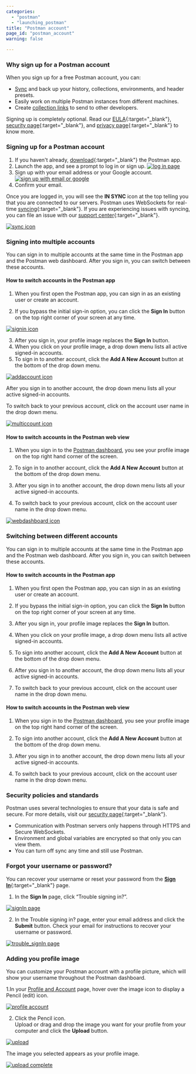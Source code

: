 ```yaml
---
categories:
  - "postman"
  - "launching_postman"
title: "Postman account"
page_id: "postman_account"
warning: false

---
```


### Why sign up for a Postman account

When you sign up for a free Postman account, you can:

   *   [Sync](/docs/postman/launching_postman/syncing) and back up your history, collections, environments, and header presets.
   *   Easily work on multiple Postman instances from different machines.
   *   Create [collection links](/docs/postman/collections/sharing_collections) to send to other developers.

Signing up is completely optional. Read our [EULA](https://www.getpostman.com/licenses/postman_base_app){:target="_blank"}, [security page](https://www.getpostman.com/security){:target="_blank"}, and [privacy page](https://www.getpostman.com/licenses/privacy){:target="_blank"} to know more.


### Signing up for a Postman account

1. If you haven't already, [download](https://www.getpostman.com/apps){:target="_blank"} the Postman app.
2. Launch the app, and see a prompt to log in or sign up.
    [![log in page](https://s3.amazonaws.com/postman-static-getpostman-com/postman-docs/59135838.png)](https://s3.amazonaws.com/postman-static-getpostman-com/postman-docs/59135838.png)  
3. Sign up with your email address or your Google account.
    [![sign up with email or google](https://s3.amazonaws.com/postman-static-getpostman-com/postman-docs/signUp.png)](https://s3.amazonaws.com/postman-static-getpostman-com/postman-docs/signUp.png)  
4. Confirm your email.

Once you are logged in, you will see the **IN SYNC** icon at the top telling you that you are connected to our servers. Postman uses WebSockets for real-time [syncing](/docs/postman/launching_postman/syncing){:target="_blank"}. If you are experiencing issues with syncing, you can file an issue with our [support center](https://support.getpostman.com/hc/en-us){:target="_blank"}.

[![sync icon](https://s3.amazonaws.com/postman-static-getpostman-com/postman-docs/insync_postmanAcct.png)](https://s3.amazonaws.com/postman-static-getpostman-com/postman-docs/insync_postmanAcct.png)


### Signing into multiple accounts

You can sign in to multiple accounts at the same time in the Postman app and the Postman web dashboard. After you sign in, you can switch between these accounts. 

#### How to switch accounts in the Postman app 

1. When you first open the Postman app, you can sign in as an existing user or create an account. 

2. If you bypass the initial sign-in option, you can click the **Sign In** button on the top right corner of your screen at any time.

[![signin icon](https://s3.amazonaws.com/postman-static-getpostman-com/postman-docs/switchAccts_signIn_white.png)](https://s3.amazonaws.com/postman-static-getpostman-com/postman-docs/switchAccts_signIn_white.png)

<ol start="3">
  <li>After you sign in, your profile image replaces the <b>Sign In</b> button.</li>
  <li>When you click on your profile image, a drop down menu lists all active signed-in accounts. </li>
  <li>To sign in to another account, click the <b>Add A New Account</b> button at the bottom of the drop down menu.</li>
</ol>

 [![addaccount icon](https://s3.amazonaws.com/postman-static-getpostman-com/postman-docs/switch_addAccount_white.png)](https://s3.amazonaws.com/postman-static-getpostman-com/postman-docs/switch_addAccount_white.png)
 

After you sign in to another account, the drop down menu lists all your active signed-in accounts.

To switch back to your previous account, click on the account user name in the drop down menu.

[![multiccount icon](https://s3.amazonaws.com/postman-static-getpostman-com/postman-docs/switch_multiAccounts_white.png)](https://s3.amazonaws.com/postman-static-getpostman-com/postman-docs/switch_multiAccounts_white.png)

#### How to switch accounts in the Postman web view

1. When you sign in to the [Postman dashboard](http://app.dashboard/dashboard), you see your profile image on the top right hand corner of the screen.  

2. To sign in to another account, click the **Add A New Account** button at the bottom of the drop down menu.

3. After you sign in to another account, the drop down menu lists all your active signed-in accounts.

4. To switch back to your previous account, click on the account user name in the drop down menu.

[![webdashboard icon](https://s3.amazonaws.com/postman-static-getpostman-com/postman-docs/switchProfiles_webDashboard.png)](https://s3.amazonaws.com/postman-static-getpostman-com/postman-docs/switchProfiles_webDashboard.png)


### Switching between different accounts
You can sign in to multiple accounts at the same time in the Postman app and the Postman web dashboard. After you sign in, you can switch between these accounts.

#### How to switch accounts in the Postman app 
1. When you first open the Postman app, you can sign in as an existing user or create an account. 

2. If you bypass the initial sign-in option, you can click the **Sign In** button on the top right corner of your screen at any time.

3. After you sign in, your profile image replaces the **Sign In** button. 

4. When you click on your profile image, a drop down menu lists all active signed-in accounts. 

5. To sign into another account, click the **Add A New Account** button at the bottom of the drop down menu.

6. After you sign in to another account, the drop down menu lists all your active signed-in accounts.

7. To switch back to your previous account, click on the account user name in the drop down menu.

#### How to switch accounts in the Postman web view

1. When you sign in to the [Postman dashboard](http://app.dashboard/dashboard), you see your profile image on the top right hand corner of the screen.  

2. To sign into another account, click the **Add A New Account** button at the bottom of the drop down menu.

3. After you sign in to another account, the drop down menu lists all your active signed-in accounts.

4. To switch back to your previous account, click on the account user name in the drop down menu.


### Security policies and standards

Postman uses several technologies to ensure that your data is safe and secure. For more details, visit our [security page](https://www.getpostman.com/security){:target="_blank"}.

   *   Communication with Postman servers only happens through HTTPS and Secure WebSockets.
   *   Environment and global variables are encrypted so that only you can view them.
   *   You can turn off sync any time and still use Postman.

### Forgot your username or password?

You can recover your username or reset your password from the [**Sign In**](https://identity.getpostman.com/login){:target="_blank"} page. 

1. In the **Sign In** page, click “Trouble signing in?”.

[![signIn page](https://s3.amazonaws.com/postman-static-getpostman-com/postman-docs/SignInPage1.png)](https://s3.amazonaws.com/postman-static-getpostman-com/postman-docs/SignInPage1.png)

<ol start="2">
  <li>In the Trouble signing in? page, enter your email address and click the <b>Submit</b> button.
   Check your email for instructions to recover your username or password.</li>
  </ol>

[![trouble_signIn page](https://s3.amazonaws.com/postman-static-getpostman-com/postman-docs/signIn_trouble.png)](https://s3.amazonaws.com/postman-static-getpostman-com/postman-docs/signIn_trouble.png)

### Adding you profile image

You can customize your Postman account with a profile picture, which will show your username throughout the Postman dashboard.

1.In your [Profile and Account]({{site.pm.gs}}/settings/me) page, hover over the image icon to display a Pencil (edit) icon.

[![profile account](https://s3.amazonaws.com/postman-static-getpostman-com/postman-docs/profile-account-page2.png)](https://s3.amazonaws.com/postman-static-getpostman-com/postman-docs/profile-account-page2.png)

<ol start="2">
  <li>Click the Pencil icon.</li>
  <l1> Upload or drag and drop the image you want for your profile from your computer and click the <b>Upload</b> button.</li>
  </ol>

[![upload](https://s3.amazonaws.com/postman-static-getpostman-com/postman-docs/upload-image1.png)](https://s3.amazonaws.com/postman-static-getpostman-com/postman-docs/upload-image1.png)

The image you selected appears as your profile image.

[![upload complete](https://s3.amazonaws.com/postman-static-getpostman-com/postman-docs/profile-pic-complete1.png)](https://s3.amazonaws.com/postman-static-getpostman-com/postman-docs/profile-pic-complete1.png)




